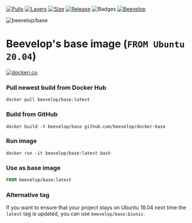 [![Pulls](https://shields.beevelop.com/docker/pulls/beevelop/base.svg?style=flat-square)](https://links.beevelop.com/d-base)
[![Layers](https://shields.beevelop.com/docker/image/layers/beevelop/base/latest.svg?style=flat-square)](https://links.beevelop.com/d-base)
[![Size](https://shields.beevelop.com/docker/image/size/beevelop/base/latest.svg?style=flat-square)](https://links.beevelop.com/d-base)
[![Release](https://shields.beevelop.com/github/release/beevelop/docker-base.svg?style=flat-square)](https://github.com/beevelop/docker-base/releases)
![Badges](https://shields.beevelop.com/badge/badges-7-brightgreen.svg?style=flat-square)
[![Beevelop](https://links.beevelop.com/honey-badge)](https://beevelop.com)

![beevelop/base](https://raw.githubusercontent.com/beevelop/docker-base/master/icon.png?raw=true)
# Beevelop's base image (`FROM Ubuntu 20.04`)

[![dockeri.co](https://dockeri.co/image/beevelop/base)](https://hub.docker.com/r/beevelop/base)

### Pull newest build from Docker Hub
```
docker pull beevelop/base:latest
```

### Build from GitHub
```
docker build -t beevelop/base github.com/beevelop/docker-base
```

### Run image
```
docker run -it beevelop/base:latest bash
```

### Use as base image
```Dockerfile
FROM beevelop/base:latest
```

### Alternative tag
If you want to ensure that your project stays on Ubuntu 18.04 next time the `latest` tag is updated, you can use `beevelop/base:bionic`.

